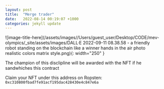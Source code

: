 ```yaml
---
layout: post
title:  "Merge trader"
date:   2022-08-14 00:19:07 +1000
categories: jekyll update
---
```


![image-title-here](/assets/images//Users/guest_user/Desktop/CODE/mev-olympics/_site/assets/images/DALL·E 2022-09-11 08.38.58 - a friendly robot standing on the blockchain like a winner hands in the air photo realistic colors matrix style.png){: width="250" }

The champion of this disclipline will be awarded with the NFT if he sandwhiches this contract

Claim your NFT under this address on Ropsten:
```0xc310800fbad7fe91acf195dac428430e4c847e6a```